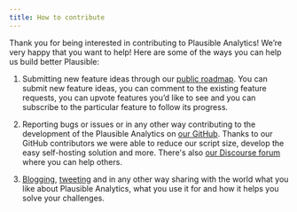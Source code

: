 ```yaml
---
title: How to contribute
---
```


Thank you for being interested in contributing to Plausible Analytics! We’re very happy that you want to help! Here are some of the ways you can help us build better Plausible:

1. Submitting new feature ideas through our [public roadmap](https://github.com/plausible/analytics/issues?q=is%3Aopen+is%3Aissue+label%3A%22on+the+roadmap%22+sort%3Areactions-%2B1-desc). You can submit new feature ideas, you can comment to the existing feature requests, you can upvote features you’d like to see and you can subscribe to the particular feature to follow its progress.

2. Reporting bugs or issues or in any other way contributing to the development of the Plausible Analytics on [our GitHub](https://github.com/plausible/analytics/issues). Thanks to our GitHub contributors we were able to reduce our script size, develop the easy self-hosting solution and more. There's also [our Discourse forum](https://plausible.discourse.group/) where you can help others.

3. [Blogging](plausible-analytics-reviews), [tweeting](https://twitter.com/plausiblehq) and in any other way sharing with the world what you like about Plausible Analytics, what you use it for and how it helps you solve your challenges.
